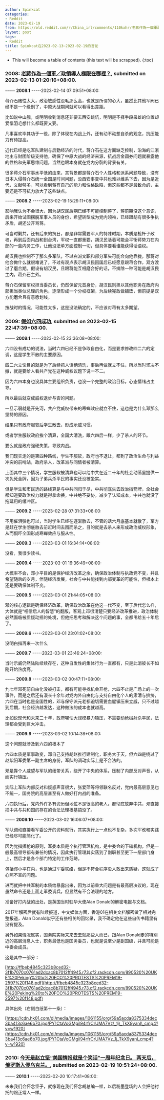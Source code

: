 ```yaml
---
author: Spinkcat
categories:
- Reddit
date: 2023-02-19
from: https://old.reddit.com/r/China_irl/comments/110kxhr/老蔣作為一個軍政領導人極限在哪裡/
layout: post
tags:
- Reddit
title: Spinkcat在2023-02-13~2023-02-19的言论
---
```


* This will become a table of contents (this text will be scrapped).
{:toc}

### 2008: [老蔣作為一個軍／政領導人極限在哪裡？](https://old.reddit.com/r/China_irl/comments/110kxhr/老蔣作為一個軍政領導人極限在哪裡/), submitted on 2023-02-13 01:20:16+08:00.

----- __2008.1__ -----2023-02-14 07:09:51+08:00:

蒋介石赌性太大，政治敏感性没毛那么高，也就是所谓的心大，虽然比其他军阀已经不是一个级别了，中原大战期间就可以看得出差距。

比如说中山舰，或明明收到消息还非要去西安跳坑，明明是不择手段枭雄的位置却爱惜羽毛想什么都既要又要。

凡事喜欢毕其功于一役，除了体现在内战上外，还有动不动想自杀的观念，抗压能力有待提高。

近代已经是吃军队建制与后勤经济的时代，蒋介石在这方面缺乏控制，沿海的江浙地主与财团阶级支持他，确保了中原大战的经济来源，抗战后金圆券问题就暴露他的性格和先军思维问题，当然也跟本身就在党内分裂的背景有关。

很多蒋介石军事水平低的由来，其背景都是蒋介石个人性格和派系问题导致，没有日本入侵蒋介石统一全国是时间问题，没西安事变中共也难以维系下去，因为是近代，文献够多，可以看到蒋有自己的能力和性格缺陷，但这些都不是最致命的，主要还是不可抗力放大了这些缺点。

----- __2008.2__ -----2023-02-19 15:29:11+08:00:

影响我认为不会很大，因为胡汉民后期已经不可能控制蒋了，蒋前期没这个意识，后来开始试图摆脱军事人员的身份，希望转型成为党内领袖，已经跟胡有很多争执矛盾，胡还公开骂蒋。

可当时剿共，还有后来的抗日，都是非常需要军人的特殊时期，本质是枪杆子政权，再到后面内战和到台湾，军权一直都重要，胡汉民活着可能会平衡蒋势力在内部的一些内务工作，让他没法单方面控制一切，但具体要看谁能获得话语权。

胡汉民也控制不了那么多军队，不过右派文职和部分军头可能会向他靠拢，那蒋对他会做什么就很难说了，不过有观点表示胡汉民回国后已经愿意跟蒋合作，双方渡过了磨合期。假设有胡汉民，且跟蒋能互相磨合好的话，不排除一种可能是胡汉民主内，蒋介石主外。

蒋介石保留军权担当委员长，仍然保留元首身份，胡汉民则担以其他职务在政府内部担当类似总理的角色，逐渐形成一个分权框架，为后续宪政做铺垫，但前提是双方能磨合且有意愿划线。

按战时的情况，可能性太多，这是没法确定的，不应该对蒋有太多期望。

### 2009: [假如六四成功](https://old.reddit.com/r/real_China_irl/comments/112zotu/假如六四成功/), submitted on 2023-02-15 22:47:39+08:00.

----- __2009.1__ -----2023-02-15 23:36:08+08:00:

六四没有成功的说法，当时六四已经不是争取自由化，而是要求修改四二六的定调，这是学生不散的主要原因。

四二六立论目的就是为了后续抓人话柄清洗，事后再做就立不住，所以当时坚决不撤，就是要给人看共产党在这种威权议题下说一不二。

因为六四本身也没具体主要组织负责，也没一个完整的政治目标，心态情绪占主导。

所以最后就变成威权退步与否的问题。

一旦示弱就是开先河，共产党威权带来的寒蝉效应就立不住，这也是为什么邓那么坚持的原因。

结果只有政府服软后学生散去，形成示威习惯。

或者学生服软政府挨个清算，全国大清洗，跟六四后一样，少了杀人的环节。

要么就是政府强硬失策，导致内战。

我们现实走的是第四种路线，学生不服软，政府也不退让，都到了政治生命与利益冲突的前哨站，政府杀人，改革派与同情者被清算。

上面其中三个情况，学生服软被清算也可以给中共在近二十年的社会动荡里提供一次免死金牌，因为子弟兵杀平民的事实还没被坐实。

但是学生和市民选的路线算是与中共同归于尽，中共彻底失去政治挡箭牌，全社会都知道要政治权力就是得拿命换，中共绝不妥协，减少了认知成本，中共也就没了拖延用的缓冲区。

----- __2009.2__ -----2023-02-28 07:31:33+08:00:

不用催泪弹也可以，当时学生已经在逐渐散去，不管的话六月底基本就散了，军方是赶在学生彻底散去前赶时间去围而杀之，目的就是去杀人来形成政治威权形象，从而恫吓全国形成寒蝉效应与服从性。

----- __2009.3__ -----2023-03-01 16:34:14+08:00:

没看，我很少读书。

----- __2009.4__ -----2023-03-01 16:36:49+08:00:

大概率不会，邓小平目的是保护经济改革之余，确保政治体制与执政党不变，并且希望随后的岁月，伴随经济发展，社会与中共能找到内部变革的可能性，但根本上还是要确保体制不变。

----- __2009.5__ -----2023-03-01 21:44:05+08:00:

邓的核心逻辑是确保经济改革，确保政治改革在他这一代不变，至于后代怎么样，大体就是“相信后人的智慧”的翻版，客观上邓很清楚只要经济改革推进，政治体制必然面临被质疑动摇的处境，但他把思考和解决这个问题的事，全都甩给五十年后了。

----- __2009.6__ -----2023-03-01 23:01:02+08:00:

没明白指再来一次什么

----- __2009.7__ -----2023-03-01 23:46:24+08:00:

当时示威仍然陆陆续续存在，这种自发性的集体行为一直都有，只是此消彼长不如刚开始热度高。

----- __2009.8__ -----2023-03-02 00:47:11+08:00:

九七年邓死前自由化没被打击，都有可能寻找机会开枪，六四不止是广场上的一次事件，而是之后还有漫长十余年对党内外自由化与支持自由化个人的肃清与排挤，六四在当时也是全国性的，邓与保守派元老都迫切需要血腥镇压来立威，只不过越到后期，社会经济越发达，这种做法的成本也就越高。

比如说现代和未来二十年，政府哪怕大规模暴力镇压，不需要动枪械射杀平民，法理都会受到巨大冲击。

----- __2009.9__ -----2023-03-02 10:14:36+08:00:

这个问题就涉及到六四的根本了

六四本质是军事政变，邓自己支持胡赵推行建制化，职务大于天，但六四是绕过了赵紫阳军委第一副主席的身份，军队的调动实际上是不合法的。

邓是靠个人威望与军队的纽带关系，绕开了中央的体系，压制了内部反对声音，从而实行镇压。

实际上军队内部反对和疑惑声音很大，张爱萍等将领联名反对，党内最高层意见也不统一，国务院的高层甚至有人做好打内战的准备。

六四执行后，党内外许多有资历但地位不是很高的老人，都彻底放弃中共，邓直接把中共与共和国的存在的合法法理根基搞没了。

----- __2009.10__ -----2023-03-02 16:06:07+08:00:

军队调动直接看军委公开的资料就行，其实执行上一点也不复杂，多次军改和实践已经尽可能简化了。

因为党指挥枪的原则，军委本质是个执行管理机构，是中委会的下辖机构，但是一般最高领导都有兼任的情况，因此执行管理其实落到了副职甚至更下一层部门身上，然后才是各个部门特定的工作范畴。

包括邓小平在内，也是通过军委联络，但是不符合程序没人敢出来质疑，这就成了心照不宣的问题。

进而就把中共军制的本质给暴露出来，因为以前重大问题是有最高层决议的，现在虽然命令还是上面走军委调兵，但显然有不合法理的地方。

准备好打内战的出处，是英国当时驻华大使Alan Donald的解密电报与文档。

2017年解密后就有陆续报道，中文媒体方面，香港01在相关文档解密做了相对完整报道，Alan Donald似乎还有些相关的回忆录，我不确定他在这些自传书籍里有没有提及。

另外如果情况属实，国务院实际来来去去就那些人而已，跟Alan Donald走的特别近的高层消息人士，职务最低也是国务委员，也就是说至少是副国级，并且可能是中委会成员。

这是其中一部分：

[http://ffbeb4845c323b8ced32-3f1b7070c0761ad2dcac8b7012ff4945.r73.cf2.rackcdn.com/890520%20UKE%20Peking%20to%20FCO%20PROTESTS%20PREM19-2597%20f148.pdf](http://ffbeb4845c323b8ced32-3f1b7070c0761ad2dcac8b7012ff4945.r73.cf2.rackcdn.com/890520%20UKE%20Peking%20to%20FCO%20PROTESTS%20PREM19-2597%20f148.pdf)

具体出处（右侧白纸第十一条）：

[https://cdn.hk01.com/di/media/images/1061155/org/59a5acda8375334dec3ba413c6ae6b70.jpg/PY1CtaVoGMgil94rfrCrUMA7Vz\_1j\_TkX9yanl\_cmp4?v=w1920](https://cdn.hk01.com/di/media/images/1061155/org/59a5acda8375334dec3ba413c6ae6b70.jpg/PY1CtaVoGMgil94rfrCrUMA7Vz_1j_TkX9yanl_cmp4?v=w1920)

### 2010: [今天是赵立坚“美国情报就是个笑话”一周年纪念日。 两天后，俄罗斯入侵乌克兰。](https://old.reddit.com/r/China_irl/comments/115zmmg/今天是赵立坚美国情报就是个笑话一周年纪念日_两天后俄罗斯入侵乌克兰/), submitted on 2023-02-19 10:51:24+08:00.

----- __2010.1__ -----2023-02-20 10:17:41+08:00:

未来我们会怀念坚子，就像现在我们怀念胡总编一样，以后粉墨登场的人会把他衬托的跟正常人一样。

